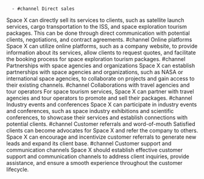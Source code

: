       - #channel Direct sales
Space X can directly sell its services to clients, such as satellite launch services, cargo transportation to the ISS, and space exploration tourism packages. This can be done through direct communication with potential clients, negotiations, and contract agreements.
       #channel Online platforms
Space X can utilize online platforms, such as a company website, to provide information about its services, allow clients to request quotes, and facilitate the booking process for space exploration tourism packages.
       #channel Partnerships with space agencies and organizations
Space X can establish partnerships with space agencies and organizations, such as NASA or international space agencies, to collaborate on projects and gain access to their existing channels.
       #channel Collaborations with travel agencies and tour operators
For space tourism services, Space X can partner with travel agencies and tour operators to promote and sell their packages.
       #channel Industry events and conferences
Space X can participate in industry events and conferences, such as space industry exhibitions and scientific conferences, to showcase their services and establish connections with potential clients.
       #channel Customer referrals and word-of-mouth
Satisfied clients can become advocates for Space X and refer the company to others. Space X can encourage and incentivize customer referrals to generate new leads and expand its client base.
       #channel Customer support and communication channels
Space X should establish effective customer support and communication channels to address client inquiries, provide assistance, and ensure a smooth experience throughout the customer lifecycle.

